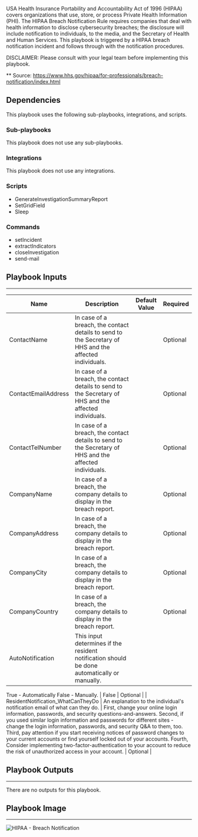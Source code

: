 USA Health Insurance Portability and Accountability Act of 1996 (HIPAA) covers organizations that use, store, or process Private Health Information (PHI). 
The HIPAA Breach Notification Rule requires companies that deal with health information to disclose cybersecurity breaches; the disclosure will include notification to individuals, to the media, and the Secretary of Health and Human Services.
This playbook is triggered by a HIPAA breach notification incident and follows through with the notification procedures.

DISCLAIMER: Please consult with your legal team before implementing this playbook.

** Source: https://www.hhs.gov/hipaa/for-professionals/breach-notification/index.html

## Dependencies
This playbook uses the following sub-playbooks, integrations, and scripts.

### Sub-playbooks
This playbook does not use any sub-playbooks.

### Integrations
This playbook does not use any integrations.

### Scripts
* GenerateInvestigationSummaryReport
* SetGridField
* Sleep

### Commands
* setIncident
* extractIndicators
* closeInvestigation
* send-mail

## Playbook Inputs
---

| **Name** | **Description** | **Default Value** | **Required** |
| --- | --- | --- | --- |
| ContactName | In case of a breach, the contact details to send to the Secretary of HHS and the affected individuals. |  | Optional |
| ContactEmailAddress | In case of a breach, the contact details to send to the Secretary of HHS and the affected individuals. |  | Optional |
| ContactTelNumber | In case of a breach, the contact details to send to the Secretary of HHS and the affected individuals. |  | Optional |
| CompanyName | In case of a breach, the company details to display in the breach report. |  | Optional |
| CompanyAddress | In case of a breach, the company details to display in the breach report. |  | Optional |
| CompanyCity | In case of a breach, the company details to display in the breach report. |  | Optional |
| CompanyCountry | In case of a breach, the company details to display in the breach report. |  | Optional |
| AutoNotification | This input determines if the resident notification should be done automatically or manually.
True \- Automatically
False \- Manually. | False | Optional |
| ResidentNotification_WhatCanTheyDo | An explanation to the individual's notification email of what can they do. | First, change your online login information, passwords, and security questions-and-answers. 
Second, if you used similar login information and passwords for different sites - change the login information, passwords, and security Q&A to them, too.
Third, pay attention if you start receiving notices of password changes to your current accounts or find yourself locked out of your accounts.
Fourth, Consider implementing two-factor-authentication to your account to reduce the risk of unauthorized access in your account. | Optional |

## Playbook Outputs
---
There are no outputs for this playbook.

## Playbook Image
---
![HIPAA - Breach Notification](https://raw.githubusercontent.com/cvescan/cvescan/master/Packs/HIPAA-BreachNotification/doc_files/HIPAA_-_Breach_Notification.png)